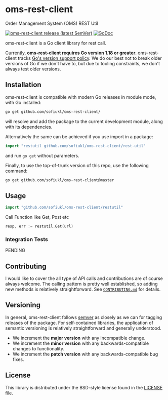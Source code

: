 # oms-rest-client #
Order Management System (OMS) REST Util

[![oms-rest-client release (latest SemVer)](https://img.shields.io/github/v/release/sofiukl/oms-rest-client?sort=semver)](https://github.com/sofiukl/oms-rest-client/releases)
[![GoDoc](https://img.shields.io/static/v1?label=godoc&message=reference&color=blue)](https://pkg.go.dev/github.com/sofiukl/oms-rest-client/)

oms-rest-client is a Go client library for rest call.

Currently, **oms-rest-client requires Go version 1.18 or greater**.  oms-rest-client tracks
[Go's version support policy][support-policy].  We do our best not to break
older versions of Go if we don't have to, but due to tooling constraints, we
don't always test older versions.

[support-policy]: https://golang.org/doc/devel/release.html#policy

## Installation ##

oms-rest-client is compatible with modern Go releases in module mode, with Go installed:

```bash
go get github.com/sofiukl/oms-rest-client/
```

will resolve and add the package to the current development module, along with its dependencies.

Alternatively the same can be achieved if you use import in a package:

```go
import "restutil github.com/sofiukl/oms-rest-client/rest-util"
```

and run `go get` without parameters.

Finally, to use the top-of-trunk version of this repo, use the following command:

```bash
go get github.com/sofiukl/oms-rest-client@master
```

## Usage ##

```go
import "github.com/sofiukl/oms-rest-client/restutil"
```

Call Function like Get, Post etc

```go
resp, err := restutil.Get(url)
```

### Integration Tests ###
PENDING

## Contributing ##
I would like to cover the all type of API calls and contributions are of course always welcome. The
calling pattern is pretty well established, so adding new methods is relatively
straightforward. See [`CONTRIBUTING.md`](CONTRIBUTING.md) for details.

## Versioning ##

In general, oms-rest-client follows [semver](https://semver.org/) as closely as we
can for tagging releases of the package. For self-contained libraries, the
application of semantic versioning is relatively straightforward and generally
understood.

* We increment the **major version** with any incompatible change.
* We increment the **minor version** with any backwards-compatible changes to
	functionality.
* We increment the **patch version** with any backwards-compatible bug fixes.

## License ##

This library is distributed under the BSD-style license found in the [LICENSE](./LICENSE)
file.
